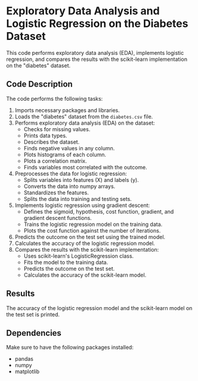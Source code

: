 # Exploratory Data Analysis and Logistic Regression on the Diabetes Dataset

This code performs exploratory data analysis (EDA), implements logistic regression, and compares the results with the scikit-learn implementation on the "diabetes" dataset.

## Code Description

The code performs the following tasks:

1. Imports necessary packages and libraries.
2. Loads the "diabetes" dataset from the `diabetes.csv` file.
3. Performs exploratory data analysis (EDA) on the dataset:
   - Checks for missing values.
   - Prints data types.
   - Describes the dataset.
   - Finds negative values in any column.
   - Plots histograms of each column.
   - Plots a correlation matrix.
   - Finds variables most correlated with the outcome.
4. Preprocesses the data for logistic regression:
   - Splits variables into features (X) and labels (y).
   - Converts the data into numpy arrays.
   - Standardizes the features.
   - Splits the data into training and testing sets.
5. Implements logistic regression using gradient descent:
   - Defines the sigmoid, hypothesis, cost function, gradient, and gradient descent functions.
   - Trains the logistic regression model on the training data.
   - Plots the cost function against the number of iterations.
6. Predicts the outcome on the test set using the trained model.
7. Calculates the accuracy of the logistic regression model.
8. Compares the results with the scikit-learn implementation:
   - Uses scikit-learn's LogisticRegression class.
   - Fits the model to the training data.
   - Predicts the outcome on the test set.
   - Calculates the accuracy of the scikit-learn model.

## Results

The accuracy of the logistic regression model and the scikit-learn model on the test set is printed.

## Dependencies

Make sure to have the following packages installed:

- pandas
- numpy
- matplotlib

